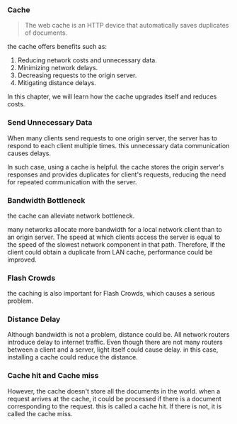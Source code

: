 ### Cache

> The web cache is an HTTP device that automatically saves duplicates of documents.

the cache offers benefits such as:
1. Reducing network costs and unnecessary data.
2. Minimizing network delays.
3. Decreasing requests to the origin server.
4. Mitigating distance delays.

In this chapter, we will learn how the cache upgrades itself and reduces costs.
 

### Send Unnecessary Data

When many clients send requests to one origin server, the server has to respond to each client multiple times.
this unnecessary data communication causes delays. 

In such case, using a cache is helpful. 
the cache stores the origin server's responses and provides duplicates for client's requests, reducing the need for repeated communication with the server.


### Bandwidth Bottleneck

the cache can alleviate network bottleneck. 

many networks allocate more bandwidth for a local network client than to an origin server.
The speed at which clients access the server is equal to the speed of the slowest network component in that path.
Therefore, If the client could obtain a duplicate from LAN cache, performance could be improved.


### Flash Crowds

the caching is also important for Flash Crowds, which causes a serious problem.

### Distance Delay

Although bandwidth is not a problem, distance could be. 
All network routers introduce delay to internet traffic.
Even though there are not many routers between a client and a server, 
light itself could cause delay.
in this case, installing a cache could reduce the distance. 

### Cache hit and Cache miss

However, the cache doesn't store all the documents in the world. 
when a request arrives at the cache, 
it could be processed if there is a document corresponding to the request.
this is called a cache hit. If there is not, it is called the cache miss.
 
